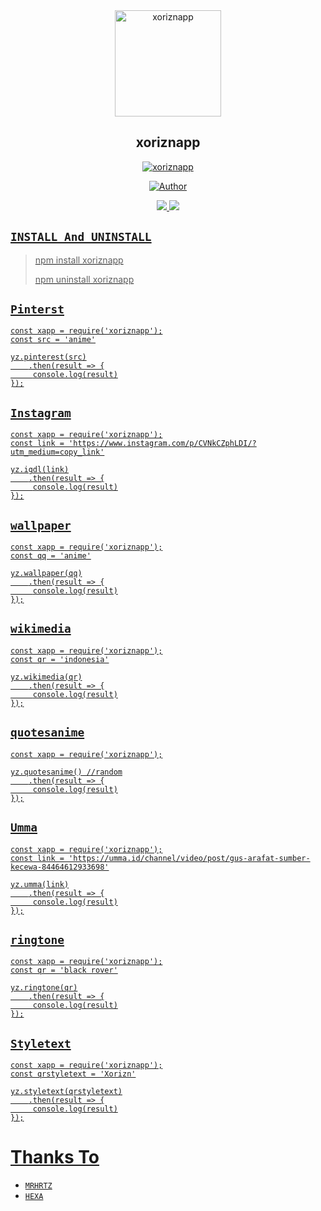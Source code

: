 <div align="center">
<img src="https://i.ibb.co/BzwQZJm/306038110-797734684903585-9028781390883760389-n.jpg" alt="xoriznapp" width="170" />

## xoriznapp

</div>

<p align="center">
<a href="##"><img title="xoriznapp" src="https://img.shields.io/static/v1?label=package&message=yuzzu-apis&color=red"></a>
</p>
<p align="center">
  <a href="https://youtube.com/c/xorizn"><img title="Author" src="https://img.shields.io/badge/YouTube-XORIZN-red.svg?style=for-the-badge&logo=youtube" /></a>
</p>
<p align="center">
  <a href="https://instagram.com/balaxdh"><img src="https://img.shields.io/badge/Instagram-E4405F?style=for-the-badge&logo=instagram&logoColor=white"/> 
  <a href="https://wa.me/6281337541779"><img src="https://img.shields.io/badge/WhatsApp-25D366?style=for-the-badge&logo=whatsapp&logoColor=white" /><br>
</p>

## ```INSTALL And UNINSTALL```
> npm install xoriznapp
>  
> npm uninstall xoriznapp


## ```Pinterst```
``` 
const xapp = require('xoriznapp');
const src = 'anime'

yz.pinterest(src)
    .then(result => {
     console.log(result)
});
```
## ```Instagram```
``` 
const xapp = require('xoriznapp');
const link = 'https://www.instagram.com/p/CVNkCZphLDI/?utm_medium=copy_link'

yz.igdl(link)
    .then(result => {
     console.log(result)
});
```
## ```wallpaper```
``` 
const xapp = require('xoriznapp');
const qq = 'anime'

yz.wallpaper(qq)
    .then(result => {
     console.log(result)
});
```
## ```wikimedia```
``` 
const xapp = require('xoriznapp');
const qr = 'indonesia'

yz.wikimedia(qr)
    .then(result => {
     console.log(result)
});
```
## ```quotesanime```
``` 
const xapp = require('xoriznapp');

yz.quotesanime() //random
    .then(result => {
     console.log(result)
});
```
## ```Umma```
``` 
const xapp = require('xoriznapp');
const link = 'https://umma.id/channel/video/post/gus-arafat-sumber-kecewa-84464612933698'

yz.umma(link)
    .then(result => {
     console.log(result)
});
```
## ```ringtone```
``` 
const xapp = require('xoriznapp');
const qr = 'black rover'

yz.ringtone(qr)
    .then(result => {
     console.log(result)
});
```
## ```Styletext```
``` 
const xapp = require('xoriznapp');
const qrstyletext = 'Xorizn'

yz.styletext(qrstyletext)
    .then(result => {
     console.log(result)
});
```

  # Thanks To
* [`MRHRTZ`](https://github.com/MRHRTZ)
* [`HEXA`](https://github.com/Hexagonz)
  
  
